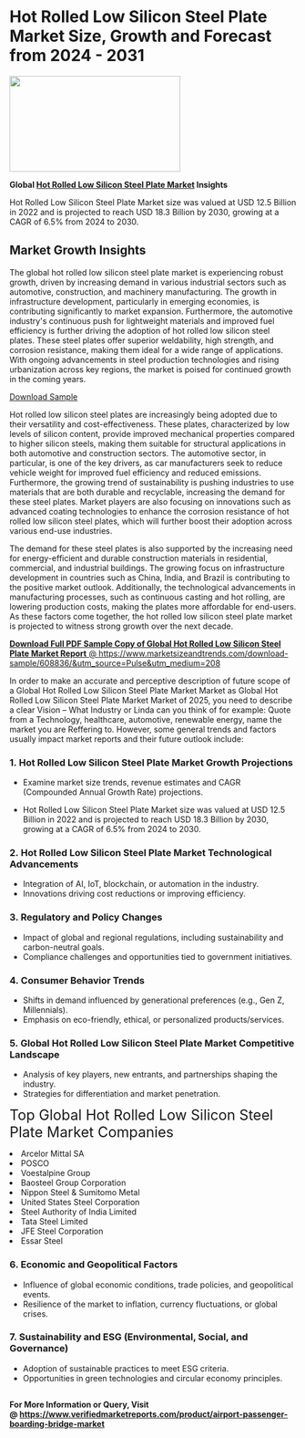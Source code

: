 <H1>Hot Rolled Low Silicon Steel Plate Market Size, Growth and Forecast from 2024 - 2031</H1><img class="aligncenter size-medium wp-image-584254" src="https://thirdeyenews.in/wp-content/uploads/2024/09/Global-Market-Research-300x168.jpeg" alt="" width="300" height="168" /><p><strong>Global&nbsp;<a href="https://www.marketsizeandtrends.com/download-sample/608836/&amp;utm_source=Pulse&amp;utm_medium=208">Hot Rolled Low Silicon Steel Plate Market</a> Insights</strong></p><p>Hot Rolled Low Silicon Steel Plate Market size was valued at USD 12.5 Billion in 2022 and is projected to reach USD 18.3 Billion by 2030, growing at a CAGR of 6.5% from 2024 to 2030.</p><p><h2>Market Growth Insights</h2> <p>The global hot rolled low silicon steel plate market is experiencing robust growth, driven by increasing demand in various industrial sectors such as automotive, construction, and machinery manufacturing. The growth in infrastructure development, particularly in emerging economies, is contributing significantly to market expansion. Furthermore, the automotive industry's continuous push for lightweight materials and improved fuel efficiency is further driving the adoption of hot rolled low silicon steel plates. These steel plates offer superior weldability, high strength, and corrosion resistance, making them ideal for a wide range of applications. With ongoing advancements in steel production technologies and rising urbanization across key regions, the market is poised for continued growth in the coming years.</p> <p><a href="#">Download Sample</a></p> <p>Hot rolled low silicon steel plates are increasingly being adopted due to their versatility and cost-effectiveness. These plates, characterized by low levels of silicon content, provide improved mechanical properties compared to higher silicon steels, making them suitable for structural applications in both automotive and construction sectors. The automotive sector, in particular, is one of the key drivers, as car manufacturers seek to reduce vehicle weight for improved fuel efficiency and reduced emissions. Furthermore, the growing trend of sustainability is pushing industries to use materials that are both durable and recyclable, increasing the demand for these steel plates. Market players are also focusing on innovations such as advanced coating technologies to enhance the corrosion resistance of hot rolled low silicon steel plates, which will further boost their adoption across various end-use industries.</p> <p>The demand for these steel plates is also supported by the increasing need for energy-efficient and durable construction materials in residential, commercial, and industrial buildings. The growing focus on infrastructure development in countries such as China, India, and Brazil is contributing to the positive market outlook. Additionally, the technological advancements in manufacturing processes, such as continuous casting and hot rolling, are lowering production costs, making the plates more affordable for end-users. As these factors come together, the hot rolled low silicon steel plate market is projected to witness strong growth over the next decade.</p> <p><a href="#"></p><p><span class=""><strong>Download Full PDF Sample Copy of Global Hot Rolled Low Silicon Steel Plate Market Report</strong> @ <a href="https://www.marketsizeandtrends.com/download-sample/608836/&amp;utm_source=Pulse&amp;utm_medium=208" target="_blank">https://www.marketsizeandtrends.com/download-sample/608836/&amp;utm_source=Pulse&amp;utm_medium=208</a></span></p><p>In order to make an accurate and perceptive description of future scope of a Global&nbsp;Hot Rolled Low Silicon Steel Plate Market Market as Global&nbsp;Hot Rolled Low Silicon Steel Plate Market Market of 2025, you need to describe a clear Vision &ndash; What Industry or Linda can you think of for example: Quote from a Technology, healthcare, automotive, renewable energy, name the market you are Reffering to. However, some general trends and factors usually impact market reports and their future outlook include:</p><h3>1.&nbsp;<strong>Hot Rolled Low Silicon Steel Plate Market Growth Projections</strong></h3><ul><li>Examine market size trends, revenue estimates and CAGR (Compounded Annual Growth Rate) projections.</li><li><p>Hot Rolled Low Silicon Steel Plate Market size was valued at USD 12.5 Billion in 2022 and is projected to reach USD 18.3 Billion by 2030, growing at a CAGR of 6.5% from 2024 to 2030.</p></li></ul><h3>2.&nbsp;<strong>Hot Rolled Low Silicon Steel Plate Market Technological Advancements</strong></h3><ul><li>Integration of AI, IoT, blockchain, or automation in the industry.</li><li>Innovations driving cost reductions or improving efficiency.</li></ul><h3>3.&nbsp;<strong>Regulatory and Policy Changes</strong></h3><ul><li>Impact of global and regional regulations, including sustainability and carbon-neutral goals.</li><li>Compliance challenges and opportunities tied to government initiatives.</li></ul><h3>4.&nbsp;<strong>Consumer Behavior Trends</strong></h3><ul><li>Shifts in demand influenced by generational preferences (e.g., Gen Z, Millennials).</li><li>Emphasis on eco-friendly, ethical, or personalized products/services.</li></ul><h3>5.&nbsp;<strong>Global Hot Rolled Low Silicon Steel Plate Market Competitive Landscape</strong></h3><ul><li>Analysis of key players, new entrants, and partnerships shaping the industry.</li><li>Strategies for differentiation and market penetration.</li></ul><p data-pm-slice="1 1 []"><span style="color: inherit; font-family: inherit; font-size: 25px;">Top Global Hot Rolled Low Silicon Steel Plate Market Companies</span></p><div class="" data-test-id=""><p><li>Arcelor Mittal SA</li><li> POSCO</li><li> Voestalpine Group</li><li> Baosteel Group Corporation</li><li> Nippon Steel & Sumitomo Metal</li><li> United States Steel Corporation</li><li> Steel Authority of India Limited</li><li> Tata Steel Limited</li><li> JFE Steel Corporation</li><li> Essar Steel</li></p></div><h3>6.&nbsp;<strong>Economic and Geopolitical Factors</strong></h3><ul><li>Influence of global economic conditions, trade policies, and geopolitical events.</li><li>Resilience of the market to inflation, currency fluctuations, or global crises.</li></ul><h3>7.&nbsp;<strong>Sustainability and ESG (Environmental, Social, and Governance)</strong></h3><ul><li>Adoption of sustainable practices to meet ESG criteria.</li><li>Opportunities in green technologies and circular economy principles.</li></ul><h2><strong style="font-size: 14px;">For More Information or Query, Visit @&nbsp;</strong><a style="background-color: #ffffff; font-size: 14px;" href="https://www.marketsizeandtrends.com/report/hot-rolled-low-silicon-steel-plate-market/" target="_blank">https://www.verifiedmarketreports.com/product/airport-passenger-boarding-bridge-market</a></h2>
